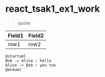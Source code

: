 # react_tsak1_ex1_work

> quote


Field1 | Field2
-------|---
row1   | row2

```plantuml
@startuml
Bob -> Alice : hello
Alice -> Bob : you too
@enduml```
